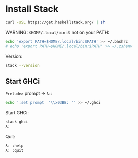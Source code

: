 # Install Stack

```bash
curl -sSL https://get.haskellstack.org/ | sh
```

WARNING: `$HOME/.local/bin` is not on your PATH:

```bash
echo 'export PATH=$HOME/.local/bin:$PATH' >> ~/.bashrc
# echo 'export PATH=$HOME/.local/bin:$PATH' >> ~/.zshenv
```

Version:

```bash
stack --version
```

## Start GHCi

`Prelude>` prompt → `λ:`:

```bash
echo ':set prompt  "\\x03BB: "' >> ~/.ghci
```

Start GHCi:

```bash
stack ghci
λ:
```

Quit:

```bash
λ: :help
λ: :quit
```
